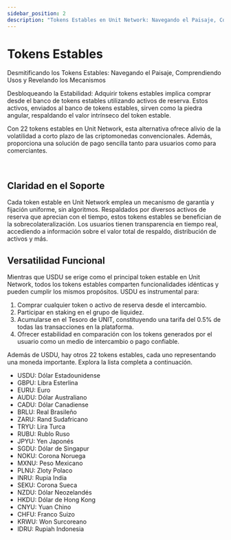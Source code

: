 ```yaml
---
sidebar_position: 2
description: "Tokens Estables en Unit Network: Navegando el Paisaje, Comprendiendo Usos y Revelando los Mecanismos"
---
```


# Tokens Estables

Desmitificando los Tokens Estables: Navegando el Paisaje, Comprendiendo Usos y Revelando los Mecanismos

Desbloqueando la Estabilidad: Adquirir tokens estables implica comprar desde el banco de tokens estables utilizando activos de reserva. Estos activos, enviados al banco de tokens estables, sirven como la piedra angular, respaldando el valor intrínseco del token estable.

Con 22 tokens estables en Unit Network, esta alternativa ofrece alivio de la volatilidad a corto plazo de las criptomonedas convencionales. Además, proporciona una solución de pago sencilla tanto para usuarios como para comerciantes.

<br />

## Claridad en el Soporte

Cada token estable en Unit Network emplea un mecanismo de garantía y fijación uniforme, sin algoritmos. Respaldados por diversos activos de reserva que aprecian con el tiempo, estos tokens estables se benefician de la sobrecolateralización. Los usuarios tienen transparencia en tiempo real, accediendo a información sobre el valor total de respaldo, distribución de activos y más.

## Versatilidad Funcional

Mientras que USDU se erige como el principal token estable en Unit Network, todos los tokens estables comparten funcionalidades idénticas y pueden cumplir los mismos propósitos. USDU es instrumental para:

1. Comprar cualquier token o activo de reserva desde el intercambio.
2. Participar en staking en el grupo de liquidez.
3. Acumularse en el Tesoro de UNIT, constituyendo una tarifa del 0.5% de todas las transacciones en la plataforma.
4. Ofrecer estabilidad en comparación con los tokens generados por el usuario como un medio de intercambio o pago confiable.

Además de USDU, hay otros 22 tokens estables, cada uno representando una moneda importante. Explora la lista completa a continuación.

- USDU: Dólar Estadounidense
- GBPU: Libra Esterlina
- EURU: Euro
- AUDU: Dólar Australiano
- CADU: Dólar Canadiense
- BRLU: Real Brasileño
- ZARU: Rand Sudafricano
- TRYU: Lira Turca
- RUBU: Rublo Ruso
- JPYU: Yen Japonés
- SGDU: Dólar de Singapur
- NOKU: Corona Noruega
- MXNU: Peso Mexicano
- PLNU: Zloty Polaco
- INRU: Rupia India
- SEKU: Corona Sueca
- NZDU: Dólar Neozelandés
- HKDU: Dólar de Hong Kong
- CNYU: Yuan Chino
- CHFU: Franco Suizo
- KRWU: Won Surcoreano
- IDRU: Rupiah Indonesia
